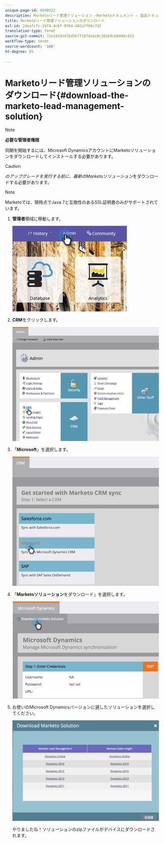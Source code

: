 ```yaml
---
unique-page-id: 6848922
description: Marketoリード管理ソリューション —Marketoドキュメント — 製品ドキュメントのダウンロード
title: Marketoリード管理ソリューションのダウンロード
exl-id: 2deafcfc-19f4-4cbf-8764-402a7f69c7d2
translation-type: tm+mt
source-git-commit: 72e1d29347bd5b77107da1e9c30169cb6490c432
workflow-type: tm+mt
source-wordcount: '108'
ht-degree: 0%

---
```


# Marketoリード管理ソリューションのダウンロード{#download-the-marketo-lead-management-solution}

>[!NOTE]
>
>**必要な管理者権限**

同期を開始するには、Microsoft DynamicsアカウントにMarketoソリューションをダウンロードしてインストールする必要があります。

>[!CAUTION]
>
>_のアップグレードを実行する前に、最新のMarketoソリューション_&#x200B;をダウンロードする必要があります。

>[!NOTE]
>
>Marketoでは、現時点でJava 7と互換性のあるSSL証明書のみがサポートされています。

1. **管理者**&#x200B;領域に移動します。

   ![](assets/admin-1.png)

1. **CRM**&#x200B;をクリックします。

   ![](assets/image2015-3-11-13-3a7-3a11.png)

1. 「**Microsoft**」を選択します。

   ![](assets/image2015-3-11-13-3a9-3a7.png)

1. 「**Marketoソリューション**&#x200B;をダウンロード」を選択します。

   ![](assets/image2015-3-11-13-3a10-3a4.png)

1. お使いのMicrosoft Dynamicsバージョンに適したソリューションを選択してください。

   ![](assets/msd-online-1.png)

   やりましたね！ソリューションのzipファイルがデバイスにダウンロードされます。
